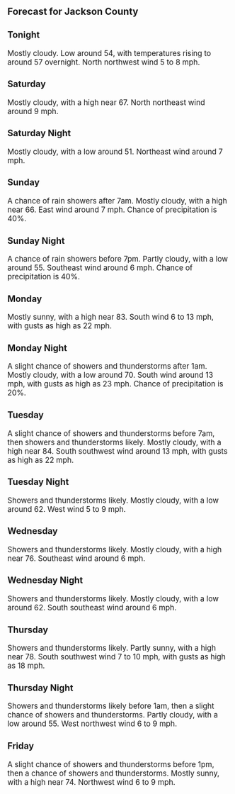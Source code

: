 <div>
   <h2>Forecast for Jackson County</h2>
   <p>
      <div style="font-size:120%">
         <h3>Tonight</h3>Mostly cloudy. Low around 54, with temperatures rising to around 57 overnight. North northwest wind 5 to 8 mph.<br></div>
   </p>
   <p>
      <div style="font-size:120%">
         <h3>Saturday</h3>Mostly cloudy, with a high near 67. North northeast wind around 9 mph.<br></div>
   </p>
   <p>
      <div style="font-size:120%">
         <h3>Saturday Night</h3>Mostly cloudy, with a low around 51. Northeast wind around 7 mph.<br></div>
   </p>
   <p>
      <div style="font-size:120%">
         <h3>Sunday</h3>A chance of rain showers after 7am. Mostly cloudy, with a high near 66. East wind around 7 mph. Chance of precipitation is
         40%.<br></div>
   </p>
   <p>
      <div style="font-size:120%">
         <h3>Sunday Night</h3>A chance of rain showers before 7pm. Partly cloudy, with a low around 55. Southeast wind around 6 mph. Chance of precipitation
         is 40%.<br></div>
   </p>
   <p>
      <div style="font-size:120%">
         <h3>Monday</h3>Mostly sunny, with a high near 83. South wind 6 to 13 mph, with gusts as high as 22 mph.<br></div>
   </p>
   <p>
      <div style="font-size:120%">
         <h3>Monday Night</h3>A slight chance of showers and thunderstorms after 1am. Mostly cloudy, with a low around 70. South wind around 13 mph, with
         gusts as high as 23 mph. Chance of precipitation is 20%.<br></div>
   </p>
   <p>
      <div style="font-size:120%">
         <h3>Tuesday</h3>A slight chance of showers and thunderstorms before 7am, then showers and thunderstorms likely. Mostly cloudy, with a high
         near 84. South southwest wind around 13 mph, with gusts as high as 22 mph.<br></div>
   </p>
   <p>
      <div style="font-size:120%">
         <h3>Tuesday Night</h3>Showers and thunderstorms likely. Mostly cloudy, with a low around 62. West wind 5 to 9 mph.<br></div>
   </p>
   <p>
      <div style="font-size:120%">
         <h3>Wednesday</h3>Showers and thunderstorms likely. Mostly cloudy, with a high near 76. Southeast wind around 6 mph.<br></div>
   </p>
   <p>
      <div style="font-size:120%">
         <h3>Wednesday Night</h3>Showers and thunderstorms likely. Mostly cloudy, with a low around 62. South southeast wind around 6 mph.<br></div>
   </p>
   <p>
      <div style="font-size:120%">
         <h3>Thursday</h3>Showers and thunderstorms likely. Partly sunny, with a high near 78. South southwest wind 7 to 10 mph, with gusts as high
         as 18 mph.<br></div>
   </p>
   <p>
      <div style="font-size:120%">
         <h3>Thursday Night</h3>Showers and thunderstorms likely before 1am, then a slight chance of showers and thunderstorms. Partly cloudy, with a low
         around 55. West northwest wind 6 to 9 mph.<br></div>
   </p>
   <p>
      <div style="font-size:120%">
         <h3>Friday</h3>A slight chance of showers and thunderstorms before 1pm, then a chance of showers and thunderstorms. Mostly sunny, with a
         high near 74. Northwest wind 6 to 9 mph.<br></div>
   </p>
</div>